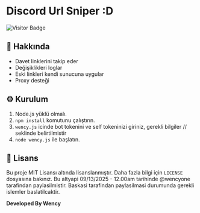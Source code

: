# Discord Url Sniper :D 

![Visitor Badge](https://visitor-badge.glitch.me/badge?page_id=wencyone.discord-invite-monitor)


## 🚀 Hakkında
- Davet linklerini takip eder
- Değişiklikleri loglar
- Eski linkleri kendi sunucuna uygular
- Proxy desteği

## ⚙️ Kurulum
1. Node.js yüklü olmalı.
2. `npm install` komutunu çalıştırın.
3. `wency.js` icinde bot tokenini ve self tokeninizi giriniz, gerekli bilgiler // seklinde belirtilmistir
4. `node wency.js` ile başlatın.

## 📄 Lisans
Bu proje MIT Lisansı altında lisanslanmıştır. Daha fazla bilgi için `LICENSE` dosyasına bakınız. 
Bu altyapi 09/13/2025 - 12.00am tarihinde @wencyone tarafindan paylasilmistir. Baskasi tarafindan paylasilmasi durumunda gerekli islemler baslatilcaktir. 

**Developed By Wency**
